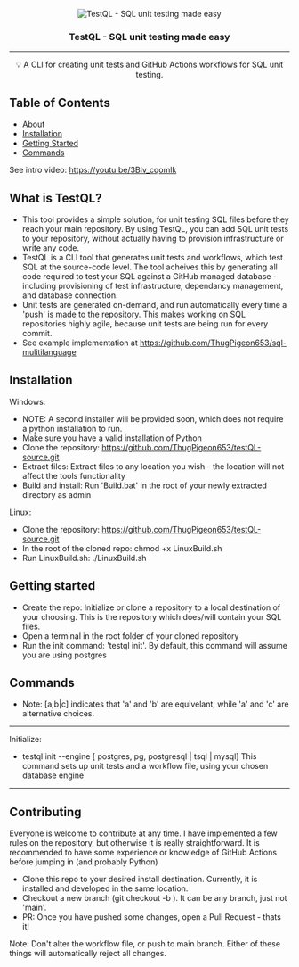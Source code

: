 <p align="center">
 <img src="https://images.unsplash.com/photo-1576444356170-66073046b1bc?q=80&w=3870&auto=format&fit=crop&ixlib=rb-4.0.3&ixid=M3wxMjA3fDB8MHxwaG90by1wYWdlfHx8fGVufDB8fHx8fA%3D%3D" alt="TestQL - SQL unit testing made easy"></a>
</p>

<h3 align="center">TestQL - SQL unit testing made easy</h3>

<div align="center">

</div>

---

<p align = "center">💡 A CLI for creating unit tests and GitHub Actions workflows for SQL unit testing.</p>


## Table of Contents

- [About](#about)
- [Installation](#installation)
- [Getting Started](#getting_started)
- [Commands](#commands)

See intro video: https://youtu.be/3Biv_cqomlk

## What is TestQL? <a name = "about"></a>

- This tool provides a simple solution, for unit testing SQL files before they reach your main repository. By using TestQL, you can add SQL unit tests to your repository, without actually having to provision infrastructure or write any code. 
- TestQL is a CLI tool that generates unit tests and workflows, which test SQL at the source-code level. The tool acheives this by generating all code required to test your SQL against a GitHub managed database - including provisioning of test infrastructure, dependancy management, and database connection. 
- Unit tests are generated on-demand, and run automatically every time a 'push' is made to the repository. This makes working on SQL repositories highly agile, because unit tests are being run for every commit.
- See example implementation at https://github.com/ThugPigeon653/sql-mulitilanguage


## Installation <a name = "installation"></a>

Windows:
- NOTE: A second installer will be provided soon, which does not require a python installation to run.
- Make sure you have a valid installation of Python
- Clone the repository: https://github.com/ThugPigeon653/testQL-source.git
- Extract files: Extract files to any location you wish - the location will not affect the tools functionality
- Build and install: Run 'Build.bat' in the root of your newly extracted directory as admin

Linux:
- Clone the repository: https://github.com/ThugPigeon653/testQL-source.git
- In the root of the cloned repo: chmod +x LinuxBuild.sh
- Run LinuxBuild.sh: ./LinuxBuild.sh


## Getting started <a name = "getting_started"></a>

- Create the repo: Initialize or clone a repository to a local destination of your choosing. This is the repository which does/will contain your SQL files.
- Open a terminal in the root folder of your cloned repository 
- Run the init command: 'testql init'. By default, this command will assume you are using postgres


## Commands <a name = "commands"></a>

- Note: [a,b|c] indicates that 'a' and 'b' are equivelant, while 'a' and 'c' are alternative choices.
---------------------------------------------------------------------------------
Initialize:
- testql init --engine [ postgres, pg, postgresql | tsql | mysql]
 This command sets up unit tests and a workflow file, using your chosen database engine
---------------------------------------------------------------------------------


## Contributing <a name = "contribute"></a>

Everyone is welcome to contribute at any time. I have implemented a few rules on the repository, but otherwise it is really straightforward. It is recommended to have some experience or knowledge of GitHub Actions before jumping in (and probably Python)

- Clone this repo to your desired install destination. Currently, it is installed and developed in the same location.
- Checkout a new branch (git checkout -b <branch-name>). It can be any branch, just not 'main'.
- PR: Once you have pushed some changes, open a Pull Request - thats it!

Note: Don't alter the workflow file, or push to main branch. Either of these things will automatically reject all changes.

